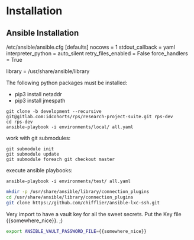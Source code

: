 # Installation 

## Ansible Installation
/etc/ansible/ansible.cfg
[defaults]
nocows = 1
stdout_callback = yaml
interpreter_python = auto_silent
retry_files_enabled = False
force_handlers = True

library = /usr/share/ansible/library

The following python packages must be installed:

* pip3 install netaddr
* pip3 install jmespath

```
git clone -b development --recursive git@gitlab.com:idcohorts/rps/research-project-suite.git rps-dev
cd rps-dev
ansible-playbook -i environments/local/ all.yaml
```

work with git submodules:
```
git submodule init
git submodule update
git submodule foreach git checkout master
```

execute ansible playbooks:
```
ansible-playbook -i environments/test/ all.yaml
```



```sh
mkdir -p /usr/share/ansible/library/connection_plugins
cd /usr/share/ansible/library/connection_plugins
git clone https://github.com/chifflier/ansible-lxc-ssh.git
```

Very import to have a vault key for all the sweet secrets. Put the Key file {{somewhere_nice}}. ;)

```sh
export ANSIBLE_VAULT_PASSWORD_FILE={{somewhere_nice}}
```